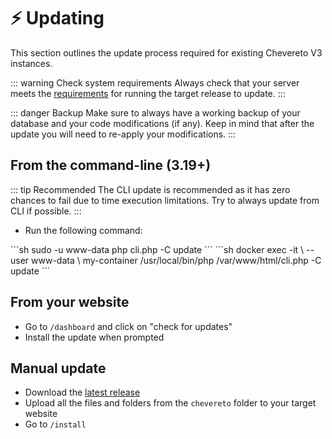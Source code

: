# ⚡ Updating

This section outlines the update process required for existing Chevereto V3 instances.

::: warning Check system requirements
Always check that your server meets the [requirements](../setup/system/requirements.md) for running the target release to update.
:::

::: danger Backup
Make sure to always have a working backup of your database and your code modifications (if any). Keep in mind that after the update you will need to re-apply your modifications.
:::

## From the command-line (3.19+)

::: tip Recommended
The CLI update is recommended as it has zero chances to fail due to time execution limitations. Try to always update from CLI if possible.
:::

* Run the following command:

<code-group>
<code-block title="Shell">
```sh
sudo -u www-data php cli.php -C update
```
</code-block>

<code-block title="Docker">
```sh
docker exec -it \
    --user www-data \
    my-container /usr/local/bin/php /var/www/html/cli.php -C update
```
</code-block>
</code-group>

## From your website

* Go to `/dashboard` and click on "check for updates"
* Install the update when prompted

## Manual update

* Download the [latest release](https://chevereto.com/panel/downloads)
* Upload all the files and folders from the `chevereto` folder to your target website
* Go to `/install`
